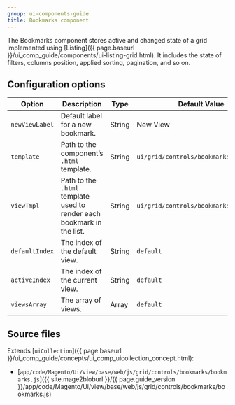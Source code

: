 ```yaml
---
group: ui-components-guide
title: Bookmarks component
---
```


The Bookmarks component stores active and changed state of a grid implemented using [Listing]({{ page.baseurl }}/ui_comp_guide/components/ui-listing-grid.html). It includes the state of filters, columns position, applied sorting, pagination, and so on.

## Configuration options

Option | Description | Type | Default Value
--- | --- | --- | ---
`newViewLabel` | Default label for a new bookmark. | String | New View  
`template` | Path to the component’s `.html` template. | String | `ui/grid/controls/bookmarks/bookmarks`   
`viewTmpl` | Path to the `.html` template used to render each bookmark in the list. | String | `ui/grid/controls/bookmarks/view`
`defaultIndex` | The index of the default view. | String | `default`
`activeIndex` | The index of the current view. | String | `default`
`viewsArray` | The array of views. | Array | `default`

## Source files

Extends [`uiCollection`]({{ page.baseurl }}/ui_comp_guide/concepts/ui_comp_uicollection_concept.html):

- [`app/code/Magento/Ui/view/base/web/js/grid/controls/bookmarks/bookmarks.js`]({{ site.mage2bloburl }}/{{ page.guide_version }}/app/code/Magento/Ui/view/base/web/js/grid/controls/bookmarks/bookmarks.js)
